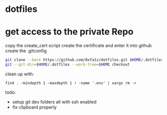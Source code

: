 # dotfiles

# get access to the private Repo

copy the create_cert script
create the certificate and enter it into github
create the .gitconfig

``` bash
git clone --bare https://github.com/0xfa1z/dotfiles.git $HOME/.dotfiles
git --git-dir=$HOME/.dotfiles --work-tree=$HOME checkout
```

clean up with: 
```shell
find . -mindepth 1 -maxdepth 1 ! -name '.env' | xargs rm -r
```

todo:
- setup git dev folders all with ssh enabled
- fix clipboard properly

